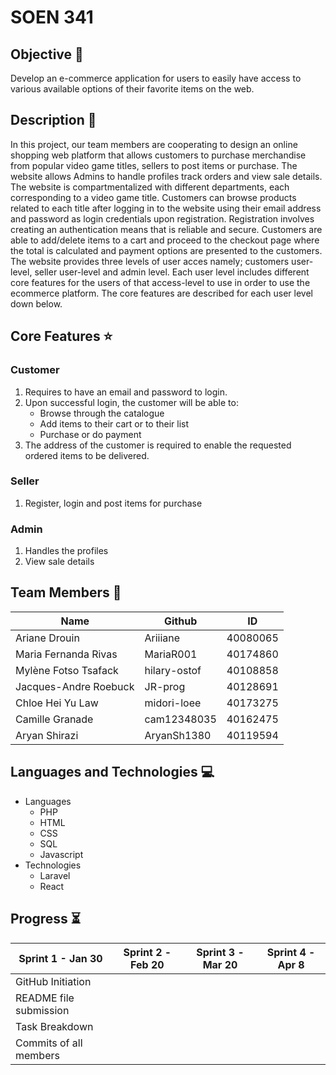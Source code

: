 # SOEN 341


## Objective 🎯
Develop an e-commerce application for users to easily have access to various available options of their favorite items on the web.

## Description 📝
In this project, our team members are cooperating to design an online shopping web platform that allows customers to purchase merchandise from popular video game titles, sellers to post items or purchase. The website allows Admins to handle profiles track orders and view sale details. The website is compartmentalized with different departments, each corresponding to a video game title. Customers can browse products related to each title after logging in to the website using their email address and password as login credentials upon registration. Registration involves creating an authentication means that is reliable and secure. Customers are able to add/delete items to a cart and proceed to the checkout page where the total is calculated and payment options are presented to the customers. The website provides three levels of user acces namely; customers user-level, seller user-level and admin level. Each user level includes different core features for the users of that access-level to use in order to use the ecommerce platform. The core features are described for each user level down below.

## Core Features ⭐
### Customer
1. Requires to have an email and password to login.
3. Upon successful login, the customer will be able to:
     - Browse through the catalogue
     - Add items to their cart or to their list
     - Purchase or do payment
4. The address of the customer is required to enable the requested ordered items to be delivered.

### Seller
1. Register, login and post items for purchase

### Admin
1. Handles the profiles
2. View sale details

## Team Members 👥
| Name | Github | ID |
| --- | --- | --- |
| Ariane Drouin | Ariiiane | 40080065 |
| Maria Fernanda Rivas | MariaR001 | 40174860 |
| Mylène Fotso Tsafack | hilary-ostof | 40108858 |
| Jacques-Andre Roebuck | JR-prog | 40128691 |
| Chloe Hei Yu Law | midori-loee | 40173275 |
| Camille Granade | cam12348035 | 40162475 |
| Aryan Shirazi | AryanSh1380 | 40119594 |

## Languages and Technologies 💻
- Languages
  - PHP
  - HTML
  - CSS
  - SQL
  - Javascript
- Technologies
  - Laravel
  - React

## Progress ⏳
| Sprint 1 - Jan 30 | Sprint 2 - Feb 20 | Sprint 3 - Mar 20 | Sprint 4 - Apr 8 |
| --- | --- | --- | --- |
| GitHub Initiation | | | |
| README file submission | | | |
| Task Breakdown | | | |
| Commits of all members | | | |
